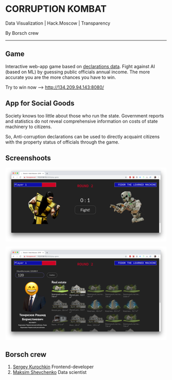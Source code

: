 # CORRUPTION KOMBAT

Data Visualization | Hack.Moscow | Transparency

By Borsch crew

-------------------

## Game

Interactive web-app game based on [declarations data](https://declarator.org/opendata/). Fight against AI (based on ML) by guessing public officials annual income. The more accurate you are the more chances you have to win.

Try to win now --> http://134.209.94.143:8080/


## App for Social Goods

Society knows too little about those who run the state. Government reports and statistics do not reveal comprehensive information on costs of state machinery to citizens.

So, Anti-corruption declarations can be used to directly acquaint citizens with the property status of officials through the game.


## Screenshoots

<p align="center">
  <img src="presentations/imgs/screen1.png" alt="screen1"/>
</p>
<p align="center">
  <img src="presentations/imgs/screen2.png" alt="screen2"/>
</p>


## Borsch crew

1. [Sergey Kurochkin](https://github.com/kurochkinSergei) Frontend-developer
2. [Maksim Shevchenko](https://github.com/maks-sh) Data scientist

